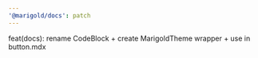 ```yaml
---
'@marigold/docs': patch
---
```


feat(docs): rename CodeBlock + create MarigoldTheme wrapper + use in button.mdx
